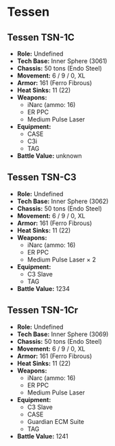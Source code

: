# Tessen
## Tessen TSN-1C
- **Role:** Undefined
- **Tech Base:** Inner Sphere (3061)
- **Chassis:** 50 tons (Endo Steel)
- **Movement:** 6 / 9 / 0, XL
- **Armor:** 161 (Ferro Fibrous)
- **Heat Sinks:** 11 (22)
- **Weapons:**
  - iNarc (ammo: 16)
  - ER PPC
  - Medium Pulse Laser
- **Equipment:**
  - CASE
  - C3i
  - TAG
- **Battle Value:** unknown

## Tessen TSN-C3
- **Role:** Undefined
- **Tech Base:** Inner Sphere (3062)
- **Chassis:** 50 tons (Endo Steel)
- **Movement:** 6 / 9 / 0, XL
- **Armor:** 161 (Ferro Fibrous)
- **Heat Sinks:** 11 (22)
- **Weapons:**
  - iNarc (ammo: 16)
  - ER PPC
  - Medium Pulse Laser × 2
- **Equipment:**
  - C3 Slave
  - TAG
- **Battle Value:** 1234

## Tessen TSN-1Cr
- **Role:** Undefined
- **Tech Base:** Inner Sphere (3069)
- **Chassis:** 50 tons (Endo Steel)
- **Movement:** 6 / 9 / 0, XL
- **Armor:** 161 (Ferro Fibrous)
- **Heat Sinks:** 11 (22)
- **Weapons:**
  - iNarc (ammo: 16)
  - ER PPC
  - Medium Pulse Laser
- **Equipment:**
  - C3 Slave
  - CASE
  - Guardian ECM Suite
  - TAG
- **Battle Value:** 1241

